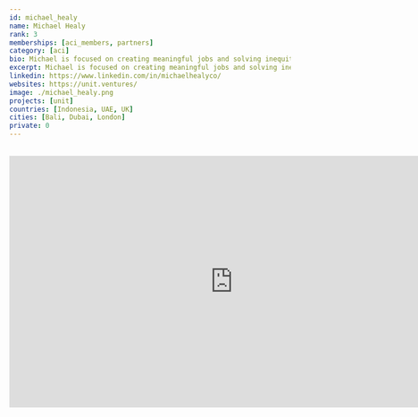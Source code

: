 ```yaml
---
id: michael_healy
name: Michael Healy
rank: 3
memberships: [aci_members, partners]
category: [aci]
bio: Michael is focused on creating meaningful jobs and solving inequity. He is focused on social impact and positive change through education, entrepreneurship and empowering individuals. As the CEO of Unit. Ventures he connects providers and customers, as well as allows businesses and individuals to issue tokens for specific uses. Michael is a self-taught full-stack web developer and mobile engineer for iPhone and Android. He has digital design and video expertise which support in building useful products. Michael has built several successful businesses with exits ranging from Chatride, an encrypted peer-to-peer video conferencing technology, Ratemash, once one of the UK’s largest student social networks, the Wikileaks Android app and many niche mobile apps used by millions of users worldwide. Alongside starting and growing businesses, Michael has advised and supported startups, investors and corporates in Asia, Europe, Middle East and Latin America.
excerpt: Michael is focused on creating meaningful jobs and solving inequity.
linkedin: https://www.linkedin.com/in/michaelhealyco/
websites: https://unit.ventures/
image: ./michael_healy.png
projects: [unit]
countries: [Indonesia, UAE, UK]
cities: [Bali, Dubai, London]
private: 0
---
```


<BR>
<div class="aspect-w-16 aspect-h-9">
<iframe src="https://player.vimeo.com/video/438885099" width="800" height="450" frameborder="0" allow="autoplay; fullscreen" allowfullscreen></iframe>
</div>
<BR>
